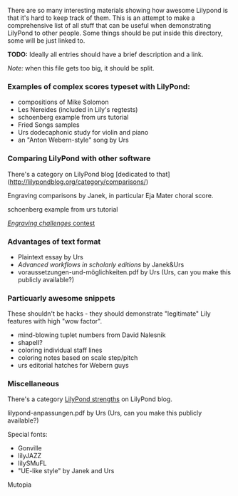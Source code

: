 There are so many interesting materials showing how awesome Lilypond is
that it's hard to keep track of them.  This is an attempt to make a comprehensive
list of all stuff that can be useful when demonstrating LilyPond to other people.
Some things should be put inside this directory, some will be just linked to.

**TODO:** Ideally all entries should have a brief description and a link.

_Note:_ when this file gets too big, it should be split.


### Examples of complex scores typeset with LilyPond:

* compositions of Mike Solomon
* Les Nereides (included in Lily's regtests)
* schoenberg example from urs tutorial
* Fried Songs samples
* Urs dodecaphonic study for violin and piano
* an "Anton Webern-style" song by Urs


### Comparing LilyPond with other software

There's a category on LilyPond blog [dedicated to that]
(http://lilypondblog.org/category/comparisons/)

Engraving comparisons by Janek, in particular Eja Mater choral score.

schoenberg example from urs tutorial

[_Engraving challenges_ contest](https://github.com/engraving-challenges/main)


### Advantages of text format

* Plaintext essay by Urs
* _Advanced workflows in scholarly editions_ by Janek&Urs
* voraussetzungen-und-möglichkeiten.pdf by Urs (Urs, can you make this publicly available?)


### Particuarly awesome snippets

These shouldn't be hacks - they should demonstrate "legitimate" Lily features
with high "wow factor".

* mind-blowing tuplet numbers from David Nalesnik
* shapeII?
* coloring individual staff lines
* coloring notes based on scale step/pitch
* urs editorial hatches for Webern guys


### Miscellaneous

There's a category [LilyPond strengths](http://lilypondblog.org/category/strengths/)
on LilyPond blog.

lilypond-anpassungen.pdf by Urs (Urs, can you make this publicly available?)

Special fonts:
* Gonville
* lilyJAZZ
* lilySMuFL
* "UE-like style" by Janek and Urs

Mutopia
